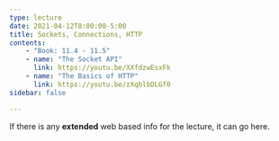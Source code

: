 ```yaml
---
type: lecture
date: 2021-04-12T8:00:00-5:00
title: Sockets, Connections, HTTP
contents:
    - "Book: 11.4 - 11.5"
    - name: "The Socket API"
      link: https://youtu.be/XXfdzwEsxFk
    - name: "The Basics of HTTP"
      link: https://youtu.be/zXqblbDLGf0
sidebar: false

---
```


If there is any **extended** web based info for the lecture, it can go here.

